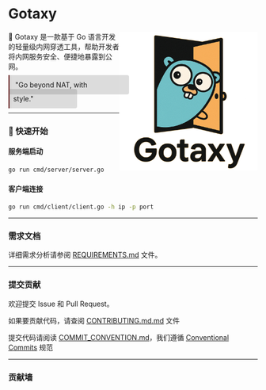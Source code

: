 # Gotaxy

<img align="right" width="280px"  src="docs/images/logo.png"  alt="logo"> 

🚀 Gotaxy 是一款基于 Go 语言开发的轻量级内网穿透工具，帮助开发者将内网服务安全、便捷地暴露到公网。

<div style="
  line-height: 2;               /* 2 倍行高 */
  background: rgba(86,86,86,0.2);          /* 背景色与 GitHub 黄色块一致 */
  border-left: .25em solid #814b4b; /* 左边竖条 */
  padding: .8em 6em .8em .5em;            /* 上下留白，左右留空 */
  display: inline;              /* 关键：让背景只包裹文字 */
  box-decoration-break: clone;  /* 多行时，每行都带圆角和竖条 */
  -webkit-box-decoration-break: clone;
  border-radius: 0 4px 4px 0;   /* 右侧圆角 */
">
  &nbsp;"Go beyond NAT, with style."&nbsp;
</div>

---

###  🚀 快速开始

#### 服务端启动

```bash
go run cmd/server/server.go
```

#### 客户端连接

```bash
go run cmd/client/client.go -h ip -p port
```
---

### 需求文档

详细需求分析请参阅 [REQUIREMENTS.md](docs/REQUIREMENTS.md) 文件。

---

### 提交贡献 

欢迎提交 Issue 和 Pull Request。

如果要贡献代码，请查阅 [CONTRIBUTING.md.md](docs/CONTRIBUTING.md) 文件

提交代码请阅读 [COMMIT_CONVENTION.md](docs/COMMIT_CONVENTION.md)，我们遵循 [Conventional Commits](https://www.conventionalcommits.org/) 规范

---

<h3 align="left">贡献墙</h3>

<a href="https://github.com/JustGopher/Gotaxy/graphs/contributors">
  <span style="display:inline-block;overflow:hidden;line-height:0;">
    <img
      src="https://contri.buzz/api/wall?repo=JustGopher/Gotaxy&onlyAvatars=true"
      alt="Contributors' Wall for JustGopher/Gotaxy"
      style="display:block; margin-bottom:-50px;"
    />
  </span>
</a>

<br />
<br />
<br />
